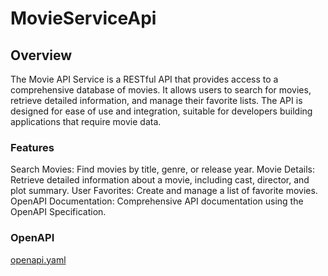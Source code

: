 # MovieServiceApi
## Overview
The Movie API Service is a RESTful API that provides access to a comprehensive database of movies. It allows users to search for movies, retrieve detailed information, and manage their favorite lists. The API is designed for ease of use and integration, suitable for developers building applications that require movie data.

### Features
Search Movies: Find movies by title, genre, or release year.
Movie Details: Retrieve detailed information about a movie, including cast, director, and plot summary.
User Favorites: Create and manage a list of favorite movies.
OpenAPI Documentation: Comprehensive API documentation using the OpenAPI Specification.

### OpenAPI

[openapi.yaml](./OpenApi.yaml)

